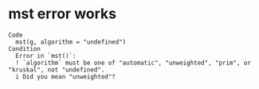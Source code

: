 # mst error works

    Code
      mst(g, algorithm = "undefined")
    Condition
      Error in `mst()`:
      ! `algorithm` must be one of "automatic", "unweighted", "prim", or "kruskal", not "undefined".
      i Did you mean "unweighted"?


